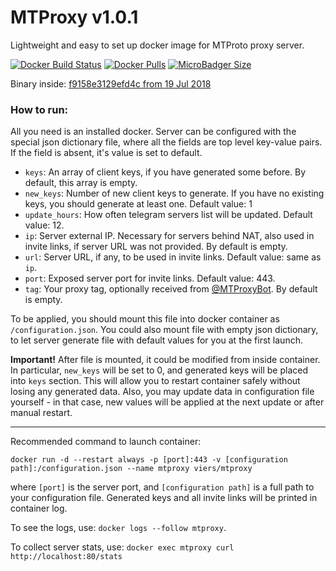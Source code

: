 # MTProxy v1.0.1
Lightweight and easy to set up docker image for MTProto proxy server.

[![Docker Build Status](https://img.shields.io/docker/build/viers/mtproxy.svg)](https://hub.docker.com/r/viers/mtproxy/)
[![Docker Pulls](https://img.shields.io/docker/pulls/viers/mtproxy.svg)](https://hub.docker.com/r/viers/mtproxy/)
[![MicroBadger Size](https://images.microbadger.com/badges/image/viers/mtproxy.svg)](https://microbadger.com/images/viers/mtproxy)

Binary inside: [f9158e3129efd4c from 19 Jul 2018](https://github.com/TelegramMessenger/MTProxy/commit/f9158e3129efd4ccdc291aefb840209791226a77)

### How to run:
All you need is an installed docker. Server can be configured with the special json dictionary file, where all the fields are top level key-value pairs. If the field is absent, it's value is set to default.

* `keys`: An array of client keys, if you have generated some before. By default, this array is empty. 
* `new_keys`: Number of new client keys to generate. If you have no existing keys, you should generate at least one. Default value: 1
* `update_hours`: How often telegram servers list will be updated. Default value: 12.
* `ip`: Server external IP. Necessary for servers behind NAT, also used in invite links, if server URL was not provided. By default is empty.
* `url`: Server URL, if any, to be used in invite links. Default value: same as `ip`.
* `port`: Exposed server port for invite links. Default value: 443.
* `tag`: Your proxy tag, optionally received from [@MTProxyBot](https://t.me/MTProxybot). By default is empty.

To be applied, you should mount this file into docker container as `/configuration.json`. You could also mount file with empty json dictionary, to let server generate file with default values for you at the first launch.

**Important!** After file is mounted, it could be modified from inside container. In particular, `new_keys` will be set to 0, and generated keys will be placed into `keys` section. This will allow you to restart container safely without losing any generated data. Also, you may update data in configuration file yourself - in that case, new values will be applied at the next update or after manual restart.

---

Recommended command to launch container:

`docker run -d --restart always -p [port]:443 -v [configuration path]:/configuration.json --name mtproxy viers/mtproxy`

where `[port]` is the server port, and `[configuration path]` is a full path to your configuration file. Generated keys and all invite links will be printed in container log.

To see the logs, use: `docker logs --follow mtproxy`.

To collect server stats, use: `docker exec mtproxy curl http://localhost:80/stats`

